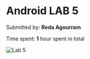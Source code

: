 # Android LAB 5

Submitted by: **Reda Agourram**

Time spent: **1** hour spent in total

![Lab 5](https://user-images.githubusercontent.com/62580207/221077392-d7463bdf-8c9c-4f26-9f71-fd7ed17333f9.gif)
